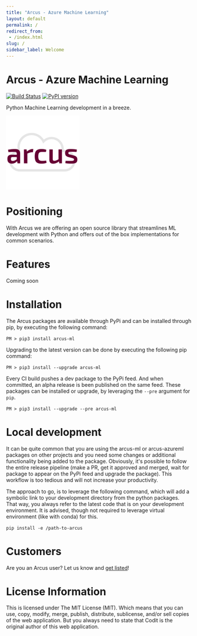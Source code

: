 ```yaml
---
title: "Arcus - Azure Machine Learning"
layout: default
permalink: /
redirect_from:
 - /index.html
slug: /
sidebar_label: Welcome
---
```


# Arcus - Azure Machine Learning
[![Build Status](https://dev.azure.com/codit/Arcus/_apis/build/status/arcus-azure.arcus.ml?branchName=master)](https://dev.azure.com/codit/Arcus/_build/latest?definitionId=836&branchName=master) [![PyPI version](https://badge.fury.io/py/arcus-ml.svg)](https://badge.fury.io/py/arcus-ml)

Python Machine Learning development in a breeze.

![Arcus](https://raw.githubusercontent.com/arcus-azure/arcus/master/media/arcus.png)

# Positioning

With Arcus we are offering an open source library that streamlines ML development with Python and offers out of the box implementations for common scenarios.


# Features

Coming soon

# Installation

The Arcus packages are available through PyPi and can be installed through pip, by executing the following command:

```shell
PM > pip3 install arcus-ml
```

Upgrading to the latest version can be done by executing the following pip command:

```shell
PM > pip3 install --upgrade arcus-ml 
```

Every CI build pushes a dev package to the PyPi feed.  And when committed, an alpha release is been published on the same feed.  These packages can be installed or upgrade, by leveraging the `--pre` argument for `pip`.

```shell
PM > pip3 install --upgrade --pre arcus-ml
```

# Local development
    
It can be quite common that you are using the arcus-ml or arcus-azureml packages on other projects and you need some changes or additional functionality being added to the package.  Obviously, it's possible to follow the entire release pipeline (make a PR, get it approved and merged, wait for package to appear on the PyPi feed and upgrade the package).  This workflow is too tedious and will not increase your productivity.

The approach to go, is to leverage the following command, which will add a symbolic link to your development directory from the python packages.  That way, you always refer to the latest code that is on your development environment.  It is advised, though not required to leverage virtual environment (like with conda) for this.

```shell
pip install -e /path-to-arcus
```

# Customers
Are you an Arcus user? Let us know and [get listed](https://bit.ly/become-a-listed-arcus-user)!

# License Information
This is licensed under The MIT License (MIT). Which means that you can use, copy, modify, merge, publish, distribute, sublicense, and/or sell copies of the web application. But you always need to state that Codit is the original author of this web application.
